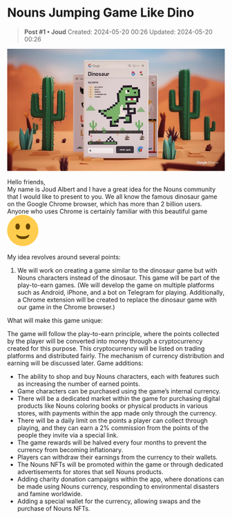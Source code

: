 # Nouns Jumping Game Like Dino

<!-- ✦✦✦ POST START ✦✦✦ -->

> **Post #1 • Joud**
> Created: 2024-05-20 00:26
> Updated: 2024-05-20 00:26

![-r9mibP-TJaxbQMAuU67og](../../assets/images/5408/f9d5cd697159376c9fff78aa830f8396ef3f5c11_2_690x388.jpeg)


Hello friends,  
My name is Joud Albert and I have a great idea for the Nouns community that I would like to present to you. We all know the famous dinosaur game on the Google Chrome browser, which has more than 2 billion users. Anyone who uses Chrome is certainly familiar with this beautiful game ![:slightly_smiling_face:](../../assets/images/5408/slightly_smiling_face.png)

My idea revolves around several points:

  1. We will work on creating a game similar to the dinosaur game but with Nouns characters instead of the dinosaur. This game will be part of the play-to-earn games. (We will develop the game on multiple platforms such as Android, iPhone, and a bot on Telegram for playing. Additionally, a Chrome extension will be created to replace the dinosaur game with our game in the Chrome browser.)



What will make this game unique:

The game will follow the play-to-earn principle, where the points collected by the player will be converted into money through a cryptocurrency created for this purpose. This cryptocurrency will be listed on trading platforms and distributed fairly. The mechanism of currency distribution and earning will be discussed later. Game additions:

  * The ability to shop and buy Nouns characters, each with features such as increasing the number of earned points.
  * Game characters can be purchased using the game’s internal currency.
  * There will be a dedicated market within the game for purchasing digital products like Nouns coloring books or physical products in various stores, with payments within the app made only through the currency.
  * There will be a daily limit on the points a player can collect through playing, and they can earn a 2% commission from the points of the people they invite via a special link.
  * The game rewards will be halved every four months to prevent the currency from becoming inflationary.
  * Players can withdraw their earnings from the currency to their wallets.
  * The Nouns NFTs will be promoted within the game or through dedicated advertisements for stores that sell Nouns products.
  * Adding charity donation campaigns within the app, where donations can be made using Nouns currency, responding to environmental disasters and famine worldwide.
  * Adding a special wallet for the currency, allowing swaps and the purchase of Nouns NFTs.



<!-- ✦✦✦ POST END ✦✦✦ -->

